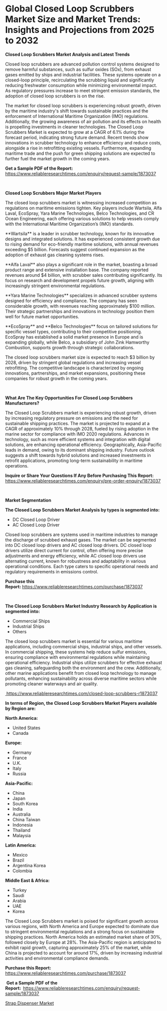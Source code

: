 <p><h1>Global Closed Loop Scrubbers Market Size and Market Trends: Insights and Projections from 2025 to 2032</h1></p><p><strong>Closed Loop Scrubbers Market Analysis and Latest Trends</strong></p>
<p><p>Closed loop scrubbers are advanced pollution control systems designed to remove harmful substances, such as sulfur oxides (SOx), from exhaust gases emitted by ships and industrial facilities. These systems operate on a closed-loop principle, recirculating the scrubbing liquid and significantly reducing freshwater consumption while minimizing environmental impact. As regulatory pressures increase to meet stringent emission standards, the adoption of closed loop scrubbers is on the rise.</p><p>The market for closed loop scrubbers is experiencing robust growth, driven by the maritime industry's shift towards sustainable practices and the enforcement of International Maritime Organization (IMO) regulations. Additionally, the growing awareness of air pollution and its effects on health is propelling investments in cleaner technologies. The Closed Loop Scrubbers Market is expected to grow at a CAGR of 6.1% during the forecast period, indicating strong future demand. Recent trends show innovations in scrubber technology to enhance efficiency and reduce costs, alongside a rise in retrofitting existing vessels. Furthermore, expanding maritime trade and the push for green shipping solutions are expected to further fuel the market growth in the coming years.</p></p>
<p><strong>Get a Sample PDF of the Report:&nbsp;</strong> <a href="https://www.reliableresearchtimes.com/enquiry/request-sample/1873037?utm_campaign=2999&utm_medium=2&utm_source=Github&utm_content=ia&utm_term=08042025&utm_id=closed-loop-scrubbers">https://www.reliableresearchtimes.com/enquiry/request-sample/1873037</a></p>
<p>&nbsp;</p>
<p><strong>Closed Loop Scrubbers Major Market Players</strong></p>
<p><p>The closed loop scrubbers market is witnessing increased competition as regulations on maritime emissions tighten. Key players include Wartsila, Alfa Laval, EcoSpray, Yara Marine Technologies, Belco Technologies, and CR Ocean Engineering, each offering various solutions to help vessels comply with the International Maritime Organization’s (IMO) standards.</p><p>**Wartsila** is a leader in scrubber technology, known for its innovative designs and integrated solutions. It has experienced consistent growth due to rising demand for eco-friendly maritime solutions, with annual revenues exceeding $5 billion. Forecasts suggest continued expansion as the adoption of exhaust gas cleaning systems rises.</p><p>**Alfa Laval** also plays a significant role in the market, boasting a broad product range and extensive installation base. The company reported revenues around $4 billion, with scrubber sales contributing significantly. Its focus on research and development propels future growth, aligning with increasingly stringent environmental regulations.</p><p>**Yara Marine Technologies** specializes in advanced scrubber systems designed for efficiency and compliance. The company has seen considerable growth, with revenues reaching approximately $100 million. Their strategic partnerships and innovations in technology position them well for future market opportunities.</p><p>**EcoSpray** and **Belco Technologies** focus on tailored solutions for specific vessel types, contributing to their competitive positioning. EcoSpray has established a solid market presence in Europe and is expanding globally, while Belco, a subsidiary of John Zink Hamworthy Combustion, supports growth through strategic collaborations.</p><p>The closed loop scrubbers market size is expected to reach $3 billion by 2028, driven by stringent global regulations and increasing vessel retrofitting. The competitive landscape is characterized by ongoing innovations, partnerships, and market expansions, positioning these companies for robust growth in the coming years.</p></p>
<p>&nbsp;</p>
<p><strong>What Are The Key Opportunities For Closed Loop Scrubbers Manufacturers?</strong></p>
<p><p>The Closed Loop Scrubbers market is experiencing robust growth, driven by increasing regulatory pressure on emissions and the need for sustainable shipping practices. The market is projected to expand at a CAGR of approximately 10% through 2028, fueled by rising adoption in the marine sector for compliance with IMO 2020 regulations. Advances in technology, such as more efficient systems and integration with digital solutions, are enhancing operational efficiency. Geographically, Asia-Pacific leads in demand, owing to its dominant shipping industry. Future outlook suggests a shift towards hybrid solutions and increased investments in retrofit applications, promoting long-term sustainability in maritime operations.</p></p>
<p><strong>Inquire or Share Your Questions If Any Before Purchasing This Report:</strong> <a href="https://www.reliableresearchtimes.com/enquiry/pre-order-enquiry/1873037?utm_campaign=2999&utm_medium=2&utm_source=Github&utm_content=ia&utm_term=08042025&utm_id=closed-loop-scrubbers">https://www.reliableresearchtimes.com/enquiry/pre-order-enquiry/1873037</a></p>
<p>&nbsp;</p>
<p><strong>Market Segmentation</strong></p>
<p><strong>The Closed Loop Scrubbers Market Analysis by types is segmented into:</strong></p>
<p><ul><li>DC Closed Loop Driver</li><li>AC Closed Loop Driver</li></ul></p>
<p><p>Closed loop scrubbers are systems used in maritime industries to manage the discharge of scrubbed exhaust gases. The market can be segmented into DC closed loop drivers and AC closed loop drivers. DC closed loop drivers utilize direct current for control, often offering more precise adjustments and energy efficiency, while AC closed loop drivers use alternating current, known for robustness and adaptability in various operational conditions. Each type caters to specific operational needs and regulatory requirements in emissions control.</p></p>
<p><strong>Purchase this Report:&nbsp;</strong><a href="https://www.reliableresearchtimes.com/purchase/1873037?utm_campaign=2999&utm_medium=2&utm_source=Github&utm_content=ia&utm_term=08042025&utm_id=closed-loop-scrubbers">https://www.reliableresearchtimes.com/purchase/1873037</a></p>
<p>&nbsp;</p>
<p><strong>The Closed Loop Scrubbers Market Industry Research by Application is segmented into:</strong></p>
<p><ul><li>Commercial Ships</li><li>Industrial Ships</li><li>Others</li></ul></p>
<p><p>The closed loop scrubbers market is essential for various maritime applications, including commercial ships, industrial ships, and other vessels. In commercial shipping, these systems help reduce sulfur emissions, ensuring compliance with environmental regulations while maintaining operational efficiency. Industrial ships utilize scrubbers for effective exhaust gas cleaning, safeguarding both the environment and the crew. Additionally, other marine applications benefit from closed loop technology to manage pollutants, enhancing sustainability across diverse maritime sectors while promoting cleaner waterways and air quality.</p></p>
<p><a href="https://www.reliableresearchtimes.com/closed-loop-scrubbers-r1873037?utm_campaign=2999&utm_medium=2&utm_source=Github&utm_content=ia&utm_term=08042025&utm_id=closed-loop-scrubbers">&nbsp;https://www.reliableresearchtimes.com/closed-loop-scrubbers-r1873037</a></p>
<p><strong>In terms of Region, the Closed Loop Scrubbers Market Players available by Region are:</strong></p>
<p>
    <p> <strong> North America: </strong>
        <ul>
            <li>United States</li>
            <li>Canada</li>
        </ul>
        </p> 
    <p> <strong> Europe: </strong>
        <ul>
            <li>Germany</li>
            <li>France</li>
            <li>U.K.</li>
            <li>Italy</li>
            <li>Russia</li>
        </ul>
        </p> 
    <p> <strong> Asia-Pacific: </strong>
        <ul>
            <li>China</li>
            <li>Japan</li>
            <li>South Korea</li>
            <li>India</li>
            <li>Australia</li>
            <li>China Taiwan</li>
            <li>Indonesia</li>
            <li>Thailand</li>
            <li>Malaysia</li>
        </ul>
        </p> 
    <p> <strong> Latin America: </strong>
        <ul>
            <li>Mexico</li>
            <li>Brazil</li>
            <li>Argentina Korea</li>
            <li>Colombia</li>
        </ul>
        </p> 
    <p> <strong> Middle East & Africa: </strong>
        <ul>
            <li>Turkey</li>
            <li>Saudi</li>
            <li>Arabia</li>
            <li>UAE</li>
            <li>Korea</li>
        </ul>
    </p>
    </p>
<p><p>The Closed Loop Scrubbers market is poised for significant growth across various regions, with North America and Europe expected to dominate due to stringent environmental regulations and a strong focus on sustainable shipping practices. North America holds an estimated market share of 30%, followed closely by Europe at 28%. The Asia-Pacific region is anticipated to exhibit rapid growth, capturing approximately 25% of the market, while China is projected to account for around 17%, driven by increasing industrial activities and environmental compliance demands.</p></p>
<p><strong>Purchase this Report: </strong><a href="https://www.reliableresearchtimes.com/purchase/1873037?utm_campaign=2999&utm_medium=2&utm_source=Github&utm_content=ia&utm_term=08042025&utm_id=closed-loop-scrubbers">https://www.reliableresearchtimes.com/purchase/1873037</a></p>
<p>&nbsp;<strong>Get a Sample PDF of the Report:&nbsp;&nbsp;</strong><a href="https://www.reliableresearchtimes.com/enquiry/request-sample/1873037?utm_campaign=2999&utm_medium=2&utm_source=Github&utm_content=ia&utm_term=08042025&utm_id=closed-loop-scrubbers">https://www.reliableresearchtimes.com/enquiry/request-sample/1873037</a></p>
<p><strong></strong></p>
<p><p><a href="https://github.com/paljuhubeyde/Market-Research-Report-List-1/blob/main/strap-dispenser-market.md?utm_campaign=2999&utm_medium=2&utm_source=Github&utm_content=ia&utm_term=08042025&utm_id=closed-loop-scrubbers">Strap Dispenser Market</a></p></p>